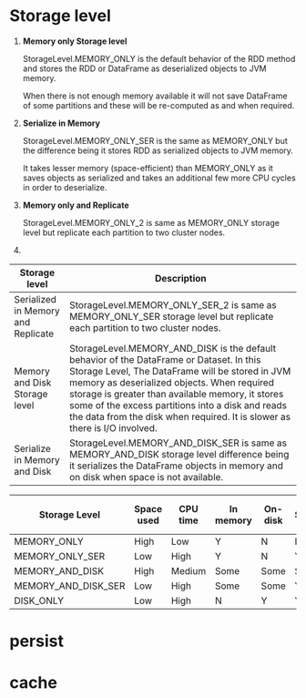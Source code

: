 # Storage level

1. **Memory only Storage level**

    StorageLevel.MEMORY_ONLY is the default behavior of the RDD method and 
    stores the RDD or DataFrame as deserialized objects to JVM memory. 
    
    When there is not enough memory available it will not save DataFrame of some partitions and these will be re-computed as and when required.

2. **Serialize in Memory**

    StorageLevel.MEMORY_ONLY_SER is the same as MEMORY_ONLY but the difference being it stores RDD as serialized objects to JVM memory.
    
    It takes lesser memory (space-efficient) than MEMORY_ONLY as it saves objects as serialized and takes an additional few more CPU cycles in order to deserialize.

3. **Memory only and Replicate**

   StorageLevel.MEMORY_ONLY_2 is same as MEMORY_ONLY storage level but replicate each partition to two cluster nodes.

4. 


| Storage level                      | Description                                                                                                                                                                                                                                                                                                                                                                     |
|------------------------------------|---------------------------------------------------------------------------------------------------------------------------------------------------------------------------------------------------------------------------------------------------------------------------------------------------------------------------------------------------------------------------------|
 | Serialized in Memory and Replicate | StorageLevel.MEMORY_ONLY_SER_2 is same as MEMORY_ONLY_SER storage level but replicate each partition to two cluster nodes.                                                                                                                                                                                                                                                      |
| Memory and Disk Storage level      | StorageLevel.MEMORY_AND_DISK is the default behavior of the DataFrame or Dataset. In this Storage Level, The DataFrame will be stored in JVM memory as deserialized objects. When required storage is greater than available memory, it stores some of the excess partitions into a disk and reads the data from the disk when required. It is slower as there is I/O involved. |
|Serialize in Memory and Disk|StorageLevel.MEMORY_AND_DISK_SER is same as MEMORY_AND_DISK storage level difference being it serializes the DataFrame objects in memory and on disk when space is not available.|



| Storage Level       | Space used | CPU time | In memory | On-disk | Serialized | Recompute some partitions |
|---------------------|------------|----------|-----------|---------|------------|---------------------------|
| MEMORY_ONLY         | High       | Low      | Y         | N       | N          | Y                         |    
| MEMORY_ONLY_SER     | Low        | High     | Y         | N       | Y          | Y                         |
| MEMORY_AND_DISK     | High       | Medium   | Some      | Some    | Some       | N                         |
| MEMORY_AND_DISK_SER | Low        | High     | Some      | Some    | Y          | N                         |
| DISK_ONLY           | Low        | High     | N         | Y       | Y          | N                         |

# persist

# cache
